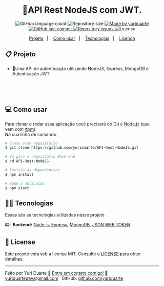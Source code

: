 <h1 align="center"> 
	🔐API Rest NodeJS com JWT.
</h1>
<p align="center">
  <img alt="GitHub language count" src="https://img.shields.io/github/languages/count/yuriduarte/API-Rest-NodeJS?color=%2304D361">

  <img alt="Repository size" src="https://img.shields.io/github/repo-size/yuriduarte/API-Rest-NodeJS">
	
  <a href="https://www.linkedin.com/in/yuriduarte/">
    <img alt="Made by yuriduarte" src="https://img.shields.io/badge/made%20by-yuriduarte-%2304D361">
  </a>

  <a href="https://github.com/yuriduarte/API-Rest-NodeJS/commits/master">
    <img alt="GitHub last commit" src="https://img.shields.io/github/last-commit/yuriduarte/API-Rest-NodeJS">
  </a>

  <a href="https://github.com/yuriduarte/API-Rest-NodeJS/issues">
    <img alt="Repository issues" src="https://img.shields.io/github/issues/yuriduarte/API-Rest-NodeJS">
  </a>
  <img alt="License" src="https://img.shields.io/badge/license-MIT-brightgreen">
</p>


<p align="center">
  <a href="#-projeto">Projeto</a>&nbsp;&nbsp;&nbsp;|&nbsp;&nbsp;&nbsp;
  <a href="#-como-usar">Como usar</a>&nbsp;&nbsp;&nbsp;|&nbsp;&nbsp;&nbsp;
  <a href="#-tecnologias">Tecnologias</a>&nbsp;&nbsp;&nbsp;|&nbsp;&nbsp;&nbsp;
  <a href="#-license">Licença</a>
</p>

## 📋 Projeto

* 🔐Uma API de autenticação utilizando NodeJS, Express, MongoDB e Autenticação JWT. <br><br><br>

<br>

## 💻 Como usar

Para clonar e rodar essa aplicação você precisará do [Git](https://git-scm.com) e [Node.js](https://nodejs.org/en/download/) (que vem com [npm](http://npmjs.com)). 
<br>
Na sua linha de comando:

```bash
# Clone esse repositório
$ git clone https://github.com/yuriduarte/API-Rest-NodeJS.git

# Vá para o repositório Back-end
$ cd API-Rest-NodeJS

# Instale as dependencias
$ npm install

# Rode a aplicação
$ npm start
```

## 👨‍💻 Tecnologias

Essas são as tecnologias utilizadas nesse projeto

📟- **Backend:** [Node.js](https://nodejs.org/en/), [Express](https://expressjs.com/pt-br/), [MongoDB](https://www.mongodb.com/), [JSON WEB TOKEN](https://www.npmjs.com/package/jsonwebtoken).


## 📝 License

Este projeto está sob a licença MIT. Consulte o [LICENSE](LICENSE.md) para obter detalhes.

---

Feito por Yuri Duarte :wave: [Entre em contato comigo!](https://www.linkedin.com/in/yuri-duarte/)
:email: [yuriduartedev@gmail.com](mailto:yuriduartedev@gmail.com) &nbsp;
GitHub: [github.com/yuriduarte](https://github.com/yuriduarte) &nbsp;

